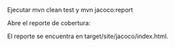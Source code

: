 Ejecutar mvn clean test y mvn jacoco:report

Abre el reporte de cobertura:

El reporte se encuentra en target/site/jacoco/index.html.
